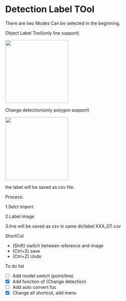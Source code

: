 # Detection Label TOol
There are two Modes Can be selected in the beginning.

Object Label Tool(only line support)

<img src="https://github.com/px39n/LabelWheat_points/blob/master/op.gif?raw=true" height="200" />

Change detection(only polygon support)

<img src="https://github.com/px39n/LabelWheat_points/blob/master/op2.gif?raw=true" height="200" />


the label will be saved as csv file.


Process: 

1.Selct import

2.Label image

3.line will be saved as csv in same dir/label XXX_GT.csv


ShortCut
- (Shift) switch between reference and image
- (Ctrl+S) save
- (Ctrl+Z) Undo 

To do list
- [ ] Add model switch (point/line)
- [x] Add function of (Change detection)
- [ ] Add auto convert fuc
- [x] Change all shortcut, add menu
